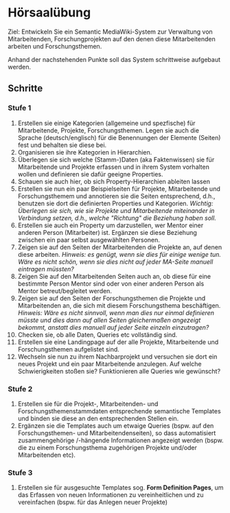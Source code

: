 # Hörsaalübung


Ziel: Entwickeln Sie ein Semantic MediaWiki-System zur Verwaltung von Mitarbeitenden, Forschungprojekten auf den denen diese Mitarbeitenden arbeiten und Forschungsthemen.

Anhand der nachstehenden Punkte soll das System schrittweise aufgebaut werden.


## Schritte

### Stufe 1
1. Erstellen sie einige Kategorien (allgemeine und spezfische) für Mitarbeitende, Projekte, Forschungsthemen. Legen sie auch die Sprache (deutsch/englisch) für die Benennungen der Elemente (Seiten) fest und behalten sie diese bei.
2. Organisieren sie ihre Kategorien in Hierarchien.
3. Überlegen sie sich welche (Stamm-)Daten (aka Faktenwissen) sie für Mitarbeitende und Projekte erfassen und in ihrem System vorhalten wollen und definieren sie dafür geeigne Properties.
4. Schauen sie auch hier, ob sich Property-Hierarchien ableiten lassen
6. Erstellen sie nun ein paar Beispielseiten für Projekte, Mitarbeitende und Forschungsthemem und annotieren sie die Seiten entsprechend, d.h., benutzen sie dort die definierten Properties und Kategorien. _Wichtig: Überlegen sie sich, wie sie Projekte und Mitarbeitende miteinander in Verbindung setzen, d.h., welche "Richtung" die Beziehung haben soll._
7. Erstellen sie auch ein Property um darzustellen, wer Mentor einer anderen Person (Mitarbeiter) ist. Ergänzen sie diese Beziehung zwischen ein paar selbst ausgewählten Personen.
8. Zeigen sie auf den Seiten der Mitarbeitenden die Projekte an, auf denen diese arbeiten. _Hinweis: es genügt, wenn sie dies für einige wenige tun. Wäre es nicht schön, wenn sie dies nicht auf jeder MA-Seite manuell eintragen müssten?_
9. Zeigen Sie auf den Mitarbeitenden Seiten auch an, ob diese für eine bestimmte Person Mentor sind oder von einer anderen Person als Mentor betreut/begleitet werden. 
10. Zeigen sie auf den Seiten der Forschungsthemen die Projekte und Mitarbeitenden an, die sich mit diesem Forschungsthema beschäftigen. _Hinweis: Wäre es nicht sinnvoll, wenn man dies nur einmal definieren müsste und dies dann auf allen Seiten gleichermaßen angezeigt bekommt, anstatt dies manuell auf jeder Seite einzeln einzutragen?_
11. Checken sie, ob alle Daten, Queries etc vollständig sind.
12. Erstellen sie eine Landingpage auf der alle Projekte, Mitarbeitende und Forschungsthemen aufgelistet sind.
13. Wechseln sie nun zu ihrem Nachbarprojekt und versuchen sie dort ein neues Projekt und ein paar Mitarbeitende anzulegen. Auf welche Schwierigkeiten stoßen sie? Funktionieren alle Queries wie gewünscht?

### Stufe 2

1. Erstellen sie für die Projekt-, Mitarbeitenden- und Forschungsthemenstammdaten entsprechende semantische Templates und binden sie diese an den entsprechenden Stellen ein. 
2. Ergänzen sie die Templates auch um etwaige Queries (bspw. auf den Forschungsthemen- und Mitarbeitendenseiten), so dass automatisiert zusammengehörige /-hängende Informationen angezeigt werden (bspw. die zu einem Forschungsthema zugehörigen Projekte und/oder Mitarbeitenden etc). 



### Stufe 3
1. Erstellen sie für ausgesuchte Templates sog. **Form Definition Pages**, um das Erfassen von neuen Informationen zu vereinheitlichen und zu vereinfachen (bspw. für das Anlegen neuer Projekte)
